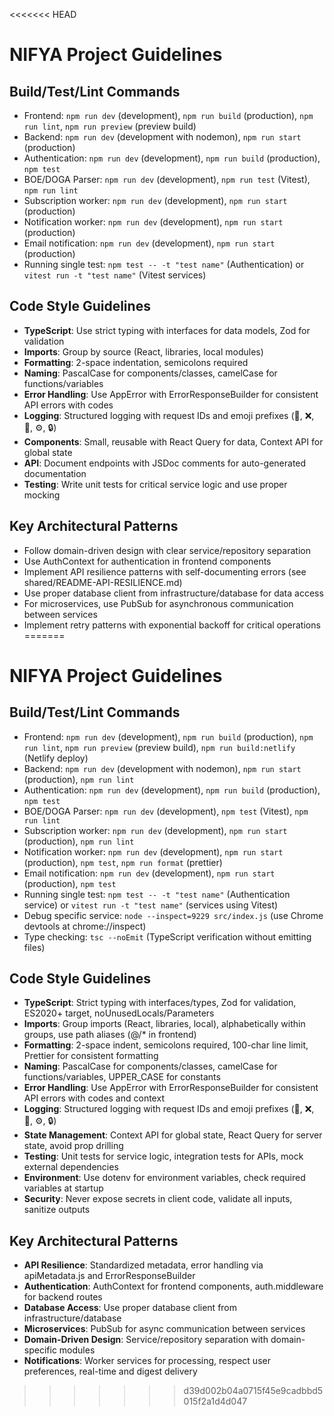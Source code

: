 <<<<<<< HEAD
# NIFYA Project Guidelines

## Build/Test/Lint Commands
- Frontend: `npm run dev` (development), `npm run build` (production), `npm run lint`, `npm run preview` (preview build)
- Backend: `npm run dev` (development with nodemon), `npm run start` (production)
- Authentication: `npm run dev` (development), `npm run build` (production), `npm test`
- BOE/DOGA Parser: `npm run dev` (development), `npm run test` (Vitest), `npm run lint`
- Subscription worker: `npm run dev` (development), `npm run start` (production)
- Notification worker: `npm run dev` (development), `npm run start` (production)
- Email notification: `npm run dev` (development), `npm run start` (production)
- Running single test: `npm test -- -t "test name"` (Authentication) or `vitest run -t "test name"` (Vitest services)

## Code Style Guidelines
- **TypeScript**: Use strict typing with interfaces for data models, Zod for validation
- **Imports**: Group by source (React, libraries, local modules)
- **Formatting**: 2-space indentation, semicolons required
- **Naming**: PascalCase for components/classes, camelCase for functions/variables
- **Error Handling**: Use AppError with ErrorResponseBuilder for consistent API errors with codes
- **Logging**: Structured logging with request IDs and emoji prefixes (📝, ❌, 📨, ⚙️, 🔒)
- **Components**: Small, reusable with React Query for data, Context API for global state
- **API**: Document endpoints with JSDoc comments for auto-generated documentation
- **Testing**: Write unit tests for critical service logic and use proper mocking

## Key Architectural Patterns
- Follow domain-driven design with clear service/repository separation
- Use AuthContext for authentication in frontend components
- Implement API resilience patterns with self-documenting errors (see shared/README-API-RESILIENCE.md)
- Use proper database client from infrastructure/database for data access
- For microservices, use PubSub for asynchronous communication between services
- Implement retry patterns with exponential backoff for critical operations
=======
# NIFYA Project Guidelines

## Build/Test/Lint Commands
- Frontend: `npm run dev` (development), `npm run build` (production), `npm run lint`, `npm run preview` (preview build), `npm run build:netlify` (Netlify deploy)
- Backend: `npm run dev` (development with nodemon), `npm run start` (production), `npm run lint`
- Authentication: `npm run dev` (development), `npm run build` (production), `npm test`
- BOE/DOGA Parser: `npm run dev` (development), `npm test` (Vitest), `npm run lint`
- Subscription worker: `npm run dev` (development), `npm run start` (production), `npm run lint`
- Notification worker: `npm run dev` (development), `npm run start` (production), `npm test`, `npm run format` (prettier)
- Email notification: `npm run dev` (development), `npm run start` (production), `npm test`
- Running single test: `npm test -- -t "test name"` (Authentication service) or `vitest run -t "test name"` (services using Vitest)
- Debug specific service: `node --inspect=9229 src/index.js` (use Chrome devtools at chrome://inspect)
- Type checking: `tsc --noEmit` (TypeScript verification without emitting files)

## Code Style Guidelines
- **TypeScript**: Strict typing with interfaces/types, Zod for validation, ES2020+ target, noUnusedLocals/Parameters
- **Imports**: Group imports (React, libraries, local), alphabetically within groups, use path aliases (@/* in frontend)
- **Formatting**: 2-space indent, semicolons required, 100-char line limit, Prettier for consistent formatting
- **Naming**: PascalCase for components/classes, camelCase for functions/variables, UPPER_CASE for constants
- **Error Handling**: Use AppError with ErrorResponseBuilder for consistent API errors with codes and context
- **Logging**: Structured logging with request IDs and emoji prefixes (📝, ❌, 📨, ⚙️, 🔒)
- **State Management**: Context API for global state, React Query for server state, avoid prop drilling
- **Testing**: Unit tests for service logic, integration tests for APIs, mock external dependencies
- **Environment**: Use dotenv for environment variables, check required variables at startup
- **Security**: Never expose secrets in client code, validate all inputs, sanitize outputs

## Key Architectural Patterns
- **API Resilience**: Standardized metadata, error handling via apiMetadata.js and ErrorResponseBuilder
- **Authentication**: AuthContext for frontend components, auth.middleware for backend routes
- **Database Access**: Use proper database client from infrastructure/database
- **Microservices**: PubSub for async communication between services
- **Domain-Driven Design**: Service/repository separation with domain-specific modules
- **Notifications**: Worker services for processing, respect user preferences, real-time and digest delivery
>>>>>>> d39d002b04a0715f45e9cadbbd5015f2a1d4d047
